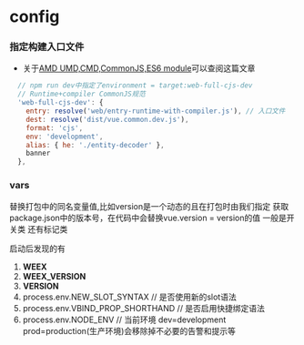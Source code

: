 # config


### 指定构建入口文件

- 关于[AMD UMD,CMD,CommonJS,ES6 module](https://segmentfault.com/a/1190000012419990)可以查阅这篇文章

```javascript
  // npm run dev中指定了environment = target:web-full-cjs-dev
  // Runtime+compiler CommonJS规范
  'web-full-cjs-dev': {
    entry: resolve('web/entry-runtime-with-compiler.js'), // 入口文件
    dest: resolve('dist/vue.common.dev.js'),
    format: 'cjs',
    env: 'development',
    alias: { he: './entity-decoder' },
    banner
  },

```

### vars

替换打包中的同名变量值,比如version是一个动态的且在打包时由我们指定
获取package.json中的版本号，在代码中会替换vue.version = version的值
一般是开关类  还有标记类

启动后发现的有 
1. __WEEX__   
2. __WEEX_VERSION__   
3. __VERSION__   
4. process.env.NEW_SLOT_SYNTAX     // 是否使用新的slot语法
5. process.env.VBIND_PROP_SHORTHAND  // 是否启用快捷绑定语法
6. process.env.NODE_ENV  // 当前环境  dev=development   prod=production(生产环境)会移除掉不必要的告警和提示等